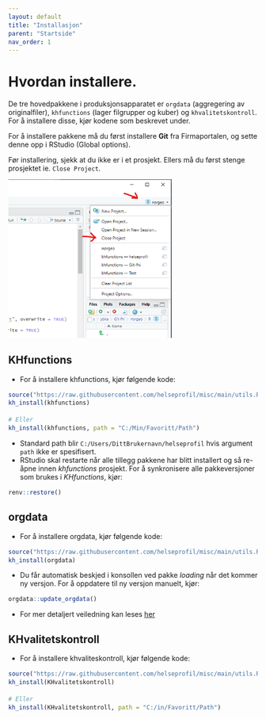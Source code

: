 ```yaml
---
layout: default
title: "Installasjon"
parent: "Startside"
nav_order: 1  
---
```


# Hvordan installere.

De tre hovedpakkene i produksjonsapparatet er `orgdata` (aggregering av originalfiler), `khfunctions` (lager filgrupper og kuber) og `khvalitetskontroll`. For å installere disse, kjør kodene som beskrevet under. 

For å installere pakkene må du først installere  **Git** fra Firmaportalen, og sette denne opp i RStudio (Global options).

Før installering, sjekk at du ikke er i et prosjekt. Ellers må du først stenge prosjektet ie. `Close Project`.
<p align="left"><img src="img/RStudio-project.png" width="330"/></p>

## KHfunctions
- For å installere khfunctions, kjør følgende kode:

```R
source("https://raw.githubusercontent.com/helseprofil/misc/main/utils.R")
kh_install(khfunctions)

# Eller
kh_install(khfunctions, path = "C:/Min/Favoritt/Path")
```
- Standard path blir `C:/Users/DittBrukernavn/helseprofil` hvis argument `path` ikke er spesifisert.
- RStudio skal restarte når alle tillegg pakkene har blitt installert og så re-åpne innen *khfunctions* prosjekt.
For å synkronisere alle pakkeversjoner som brukes i *KHfunctions*, kjør:

```R
renv::restore()
```

## orgdata
- For å installere orgdata, kjør følgende kode:

```R
source("https://raw.githubusercontent.com/helseprofil/misc/main/utils.R")
kh_install(orgdata)
```
- Du får automatisk beskjed i konsollen ved pakke *loading* når det kommer ny versjon. For å oppdatere til ny versjon manuelt, kjør:

```R
orgdata::update_orgdata()
```
- For mer detaljert veiledning kan leses [her](https://helseprofil.github.io/orgdata "orgdata")

## KHvalitetskontroll
- For å installere khvaliteskontroll, kjør følgende kode: 

```R
source("https://raw.githubusercontent.com/helseprofil/misc/main/utils.R")
kh_install(KHvalitetskontroll)

# Eller
kh_install(KHvalitetskontroll, path = "C:/in/Favoritt/Path")
```
